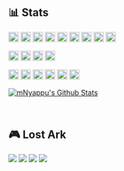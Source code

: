 ## 📊 Stats
<p>
	<a href="https://github.com/search?q=user%3AmNyappu+language%3Acss"><img alt="CSS" src="https://img.shields.io/badge/CSS-1572B6.svg?logo=css3&logoColor=white&style=flat-square" style="height: 20px;"></a>
	<a href="https://github.com/search?q=user%3AmNyappu+language%3Ahtml"><img alt="HTML" src="https://img.shields.io/badge/HTML-E34F26.svg?logo=html5&logoColor=white&style=flat-square" style="height: 20px;"></a>
	<a href="https://github.com/search?q=user%3AmNyappu+language%3Ajavascript"><img alt="JavaScript" src="https://img.shields.io/badge/JavaScript-F7DF1E.svg?logo=javascript&logoColor=black&style=flat-square" style="height: 20px;"></a>
	<a href="https://github.com/search?q=user%3AmNyappu+language%3Ajavascript"><img alt="Node.js" src="https://img.shields.io/badge/Node.js-43853D.svg?logo=node.js&logoColor=white&style=flat-square" style="height: 20px;"></a>
	<a href="https://github.com/search?q=user%3AmNyappu+language%3Aphp"><img alt="PHP" src="https://img.shields.io/badge/PHP-777BB4.svg?logo=php&logoColor=white&style=flat-square" style="height: 20px;"></a>
	<a href="https://github.com/search?q=user%3AmNyappu+language%3Apython"><img alt="Python" src="https://img.shields.io/badge/Python-14354C.svg?logo=python&logoColor=white&style=flat-square" style="height: 20px;"></a>
	<a href="https://github.com/search?q=user%3AmNyappu+language%3Asql"><img alt="SQL" src="https://custom-icon-badges.herokuapp.com/badge/SQL-025E8C.svg?logo=database&logoColor=white&style=flat-square" style="height: 20px;"></a>
	<a href="https://github.com/search?q=user%3AmNyappu+language%3Asvg"><img alt="SVG+XML" src="https://img.shields.io/badge/SVG%2BXML-e0982c.svg?logo=svg&logoColor=white&style=flat-square" style="height: 20px;"></a>
	<a href="https://github.com/search?q=user%3AmNyappu+language%3AtypeScript"><img alt="TypeScript" src="https://img.shields.io/badge/TypeScript-007ACC.svg?logo=typescript&logoColor=white&style=flat-square" style="height: 20px;"></a>
</p>

<p>
	<a href="#"><img alt="React" src="https://img.shields.io/badge/React-20232a.svg?logo=react&logoColor=%2361DAFB&style=flat-square" style="height: 20px;"></a>
	<a href="#"><img alt="MySQL" src="https://img.shields.io/badge/MySQL-00f.svg?logo=mysql&logoColor=white&style=flat-square" style="height: 20px;"></a>
	<a href="#"><img alt="Oracle" src ="https://img.shields.io/badge/Oracle-F00000.svg?logo=oracle&logoColor=white&style=flat-square" style="height: 20px;"></a>
	<a href="#"><img alt="SQLite" src ="https://img.shields.io/badge/SQLite-07405e.svg?logo=sqlite&logoColor=white&style=flat-square" style="height: 20px;"></a>
</p>

<p>
	<a href="#"><img alt="Adobe" src="https://img.shields.io/badge/Adobe-FF0000.svg?logo=adobe&logoColor=white&style=flat-square" style="height: 20px;"></a>
	<a href="#"><img alt="Git" src="https://img.shields.io/badge/Git-F05033.svg?logo=git&logoColor=white&style=flat-square" style="height: 20px;"></a>
	<a href="#"><img alt="Google Sheets" src="https://img.shields.io/badge/Google%20Sheets-34A853.svg?logo=google%20sheets&logoColor=white&style=flat-square" style="height: 20px;"></a>
	<a href="#"><img alt="OBS Studio" src="https://img.shields.io/badge/-OBS%20Studio-302E31?logo=obs-studio&logoColor=white&style=flat-square" style="height: 20px;"></a>
	<a href="#"><img alt="Stack Overflow" src="https://img.shields.io/badge/-Stack%20Overflow-FE7A16?logo=stack-overflow&logoColor=white&style=flat-square" style="height: 20px;"></a>
	<a href="#"><img alt="Visual Studio Code" src="https://img.shields.io/badge/Visual%20Studio%20Code-0078d7.svg?logo=visual-studio-code&logoColor=white&style=flat-square" style="height: 20px;"></a>
</p>
<p>
  <a href="https://github.com/anuraghazra/github-readme-stats"><img alt="mNyappu's Github Stats" src="https://github-readme-stats.vercel.app/api?username=mNyappu&show_icons=true&theme=monokai&hide_border=true" /></a>
  <!--<a href="https://github-readme-stats.vercel.app"><img src="https://github-readme-stats.vercel.app/api/top-langs/?username=mNyappu&layout=compact&theme=monokai&hide_border=true" /></a>-->
</p>
<br />



## 🎮 Lost Ark
<img src="https://img.shields.io/badge/Region-Korea-blue?style=flat-square" /> <img src="https://img.shields.io/badge/Server-Kazeros-red?style=flat-square" /> <img src="https://img.shields.io/badge/Class-Artist-ff69b4?style=flat-square" /> <img src="https://img.shields.io/badge/Level-1580-lightgrey?style=flat-square" />

